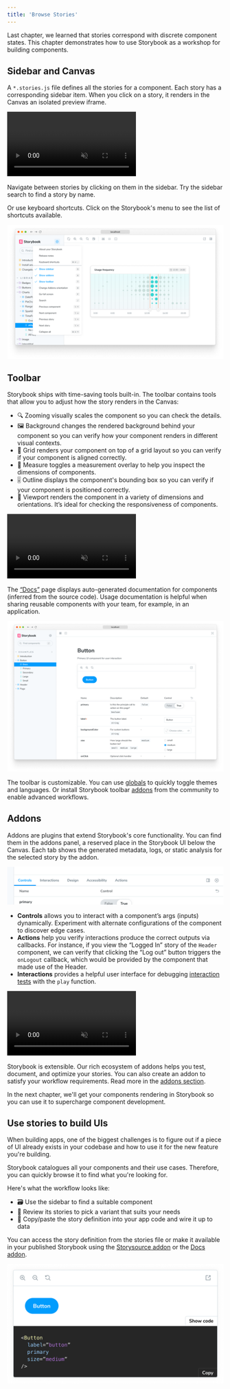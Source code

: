 ```yaml
---
title: 'Browse Stories'
---
```


Last chapter, we learned that stories correspond with discrete component states. This chapter demonstrates how to use Storybook as a workshop for building components.

## Sidebar and Canvas

A `*.stories.js` file defines all the stories for a component. Each story has a corresponding sidebar item. When you click on a story, it renders in the Canvas an isolated preview iframe.

<video autoPlay muted playsInline loop>
  <source
    src="example-browse-all-stories-optimized.mp4"
    type="video/mp4"
  />
</video>

Navigate between stories by clicking on them in the sidebar. Try the sidebar search to find a story by name.

Or use keyboard shortcuts. Click on the Storybook's menu to see the list of shortcuts available.


![Storybook keyboard shortcuts examples](./storybook-keyboard-shortcuts.png)

## Toolbar

Storybook ships with time-saving tools built-in. The toolbar contains tools that allow you to adjust how the story renders in the Canvas:

- 🔍 Zooming visually scales the component so you can check the details.
- 🖼 Background changes the rendered background behind your component so you can verify how your component renders in different visual contexts.
- 📐 Grid renders your component on top of a grid layout so you can verify if your component is aligned correctly.
- 📏 Measure toggles a measurement overlay to help you inspect the dimensions of components.
- 🎚️ Outline displays the component's bounding box so you can verify if your component is positioned correctly.
- 📱 Viewport renders the component in a variety of dimensions and orientations. It’s ideal for checking the responsiveness of components.

<video autoPlay muted playsInline loop>
  <source
    src="toolbar-walkthrough-optimized.mp4"
    type="video/mp4"
  />
</video>

The [“Docs”](../writing-docs/introduction.md) page displays auto-generated documentation for components (inferred from the source code). Usage documentation is helpful when sharing reusable components with your team, for example, in an application.

![Storybook keyboard shortcuts examples](./mdx-example.png)

The toolbar is customizable. You can use [globals](../essentials/toolbars-and-globals.md) to quickly toggle themes and languages. Or install Storybook toolbar [addons](../configure/storybook-addons.md) from the community to enable advanced workflows.

## Addons

Addons are plugins that extend Storybook's core functionality. You can find them in the addons panel, a reserved place in the Storybook UI below the Canvas. Each tab shows the generated metadata, logs, or static analysis for the selected story by the addon.

![Storybook addon examples](./addons.png)

- **Controls** allows you to interact with a component’s args (inputs) dynamically. Experiment with alternate configurations of the component to discover edge cases.
- **Actions** help you verify interactions produce the correct outputs via callbacks. For instance, if you view the “Logged In” story of the `Header` component, we can verify that clicking the “Log out” button triggers the `onLogout` callback, which would be provided by the component that made use of the Header.
- **Interactions** provides a helpful user interface for debugging [interaction tests](../writing-tests/interaction-testing.md) with the `play` function.

<video autoPlay muted playsInline loop>
  <source
    src="addons-walkthrough-optimized.mp4"
    type="video/mp4"
  />
</video>

Storybook is extensible. Our rich ecosystem of addons helps you test, document, and optimize your stories. You can also create an addon to satisfy your workflow requirements. Read more in the [addons section](../addons/introduction.md).

In the next chapter, we'll get your components rendering in Storybook so you can use it to supercharge component development.

## Use stories to build UIs

When building apps, one of the biggest challenges is to figure out if a piece of UI already exists in your codebase and how to use it for the new feature you're building.

Storybook catalogues all your components and their use cases. Therefore, you can quickly browse it to find what you're looking for.

Here's what the workflow looks like:

- 🗃 Use the sidebar to find a suitable component
- 👀 Review its stories to pick a variant that suits your needs
- 📝 Copy/paste the story definition into your app code and wire it up to data

You can access the story definition from the stories file or make it available in your published Storybook using the [Storysource addon](https://storybook.js.org/addons/@storybook/addon-storysource/) or the [Docs addon](../api/doc-block-source).

![Docblock source](./docblock-source.png)
